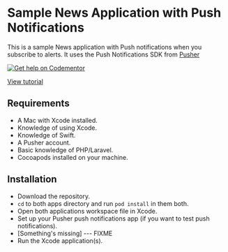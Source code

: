 # Sample News Application with Push Notifications
This is a sample News application with Push notifications when you subscribe to alerts. It uses the Push Notifications SDK from [Pusher](https://pusher.com)

[![Get help on Codementor](https://cdn.codementor.io/badges/get_help_github.svg)](https://www.codementor.io/neoighodaro?utm_source=github&utm_medium=button&utm_term=neoighodaro&utm_campaign=github)

[View tutorial](https://pusher.com/tutorials/notifications-news-cms-ios-app)

## Requirements
- A Mac with Xcode installed.
- Knowledge of using Xcode.
- Knowledge of Swift.
- A Pusher account.
- Basic knowledge of PHP/Laravel.
- Cocoapods installed on your machine.

## Installation
* Download the repository.
* `cd` to both apps directory and run `pod install` in them both.
* Open both applications workspace file in Xcode.
* Set up your Pusher push notifications app (if you want to test push notifications).
* [Something's missing] --- FIXME
* Run the Xcode application(s).
